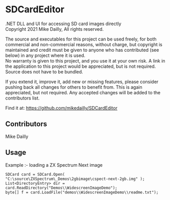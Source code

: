 # SDCardEditor
.NET DLL and UI for accessing SD card images directly  
Copyright 2021 Mike Dailly, All rights reserved.

The source and executables for this project can be used freely, for both commercial and non-commercial reasons, without charge, but copyright is maintained and credit must be given to anyone who has contributed (see below) in any project where it is used.  
No warranty is given to this project, and you use it at your own risk. A link in the application to this project would be appreciated, but is not required. Source does not have to be bundled.  

If you extend it, improve it, add new or missing features, please consider pushing back all changes for others to benefit from. This is again appreciated, but not required. Any accepted changes will be added to the contributors list.


Find it at: https://github.com/mikedailly/SDCardEditor


Contributors
------------
Mike Dailly


Usage
-----

Example :- loading a ZX Spectrum Next image  

	SDCard card = SDCard.Open( "C:\source\ZXSpectrum\_Demos\2gbimage\cspect-next-2gb.img" );  
	List<DirectoryEntry> dir = card.ReadDirectory("Demos\\WidescreenImageDemo");  
	byte[] f = card.LoadFile("demos\\WidescreenImageDemo\\readme.txt");  

